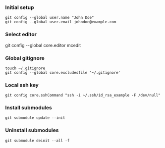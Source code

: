 ### Initial setup
`git config --global user.name "John Doe"`   
`git config --global user.email johndoe@example.com`

### Select editor
git config --global core.editor mcedit

### Global gitignore
`touch ~/.gitignore`   
`git config --global core.excludesfile '~/.gitignore'`

### Local ssh key
`git config core.sshCommand "ssh -i ~/.ssh/id_rsa_example -F /dev/null"`

### Install submodules
`git submodule update --init`

### Uninstall submodules
`git submodule deinit --all -f`
